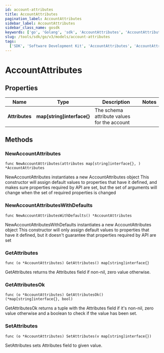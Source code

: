 ```yaml
---
id: account-attributes
title: AccountAttributes
pagination_label: AccountAttributes
sidebar_label: AccountAttributes
sidebar_class_name: gosdk
keywords: ['go', 'Golang', 'sdk', 'AccountAttributes', 'AccountAttributes']
slug: /tools/sdk/go/v3/models/account-attributes
tags:
  ['SDK', 'Software Development Kit', 'AccountAttributes', 'AccountAttributes']
---
```


# AccountAttributes

## Properties

| Name | Type | Description | Notes |
| --- | --- | --- | --- |
| **Attributes** | **map[string]interface{}** | The schema attribute values for the account |

## Methods

### NewAccountAttributes

`func NewAccountAttributes(attributes map[string]interface{}, ) *AccountAttributes`

NewAccountAttributes instantiates a new AccountAttributes object This constructor will assign default values to properties that have it defined, and makes sure properties required by API are set, but the set of arguments will change when the set of required properties is changed

### NewAccountAttributesWithDefaults

`func NewAccountAttributesWithDefaults() *AccountAttributes`

NewAccountAttributesWithDefaults instantiates a new AccountAttributes object This constructor will only assign default values to properties that have it defined, but it doesn't guarantee that properties required by API are set

### GetAttributes

`func (o *AccountAttributes) GetAttributes() map[string]interface{}`

GetAttributes returns the Attributes field if non-nil, zero value otherwise.

### GetAttributesOk

`func (o *AccountAttributes) GetAttributesOk() (*map[string]interface{}, bool)`

GetAttributesOk returns a tuple with the Attributes field if it's non-nil, zero value otherwise and a boolean to check if the value has been set.

### SetAttributes

`func (o *AccountAttributes) SetAttributes(v map[string]interface{})`

SetAttributes sets Attributes field to given value.
